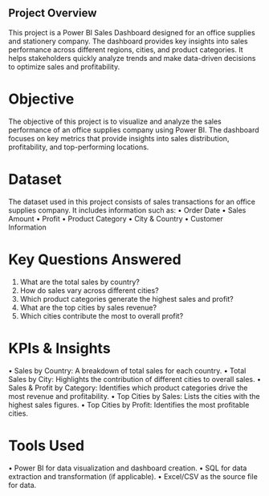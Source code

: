 
## Project Overview
This project is a Power BI Sales Dashboard designed for an office supplies and stationery company. The dashboard provides key insights into sales performance across different regions, cities, and product categories. It helps stakeholders quickly analyze trends and make data-driven decisions to optimize sales and profitability.
# Objective
The objective of this project is to visualize and analyze the sales performance of an office supplies company using Power BI. The dashboard focuses on key metrics that provide insights into sales distribution, profitability, and top-performing locations.
# Dataset
The dataset used in this project consists of sales transactions for an office supplies company. It includes information such as:
•	Order Date
•	Sales Amount
•	Profit
•	Product Category
•	City & Country
•	Customer Information
# Key Questions Answered
1.	What are the total sales by country?
2.	How do sales vary across different cities?
3.	Which product categories generate the highest sales and profit?
4.	What are the top cities by sales revenue?
5.	Which cities contribute the most to overall profit?
# KPIs & Insights
•	Sales by Country: A breakdown of total sales for each country.
•	Total Sales by City: Highlights the contribution of different cities to overall sales.
•	Sales & Profit by Category: Identifies which product categories drive the most revenue and profitability.
•	Top Cities by Sales: Lists the cities with the highest sales figures.
•	Top Cities by Profit: Identifies the most profitable cities.
# Tools Used
•	Power BI for data visualization and dashboard creation.
•	SQL for data extraction and transformation (if applicable).
•	Excel/CSV as the source file for data.
